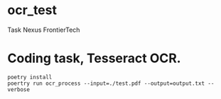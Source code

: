 # ocr_test
Task Nexus FrontierTech


# Coding task, Tesseract OCR.
```
poetry install
poertry run ocr_process --input=./test.pdf --output=output.txt --verbose
```
